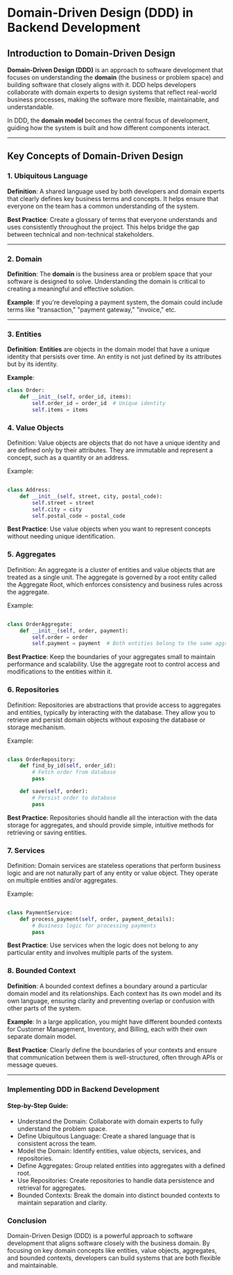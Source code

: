 # Domain-Driven Design (DDD) in Backend Development

## Introduction to Domain-Driven Design

**Domain-Driven Design (DDD)** is an approach to software development that focuses on understanding the **domain** (the business or problem space) and building software that closely aligns with it. DDD helps developers collaborate with domain experts to design systems that reflect real-world business processes, making the software more flexible, maintainable, and understandable.

In DDD, the **domain model** becomes the central focus of development, guiding how the system is built and how different components interact.

---

## Key Concepts of Domain-Driven Design

### 1. Ubiquitous Language

**Definition**: A shared language used by both developers and domain experts that clearly defines key business terms and concepts. It helps ensure that everyone on the team has a common understanding of the system.

**Best Practice**: Create a glossary of terms that everyone understands and uses consistently throughout the project. This helps bridge the gap between technical and non-technical stakeholders.

---

### 2. Domain

**Definition**: The **domain** is the business area or problem space that your software is designed to solve. Understanding the domain is critical to creating a meaningful and effective solution.

**Example**: If you're developing a payment system, the domain could include terms like "transaction," "payment gateway," "invoice," etc.

---

### 3. Entities

**Definition**: **Entities** are objects in the domain model that have a unique identity that persists over time. An entity is not just defined by its attributes but by its identity.

**Example**:
```python
class Order:
    def __init__(self, order_id, items):
        self.order_id = order_id  # Unique identity
        self.items = items
```

### 4. Value Objects

Definition: Value objects are objects that do not have a unique identity and are defined only by their attributes. They are immutable and represent a concept, such as a quantity or an address.

Example:

```python

class Address:
    def __init__(self, street, city, postal_code):
        self.street = street
        self.city = city
        self.postal_code = postal_code
```

**Best Practice**: Use value objects when you want to represent concepts without needing unique identification.

### 5. Aggregates

Definition: An aggregate is a cluster of entities and value objects that are treated as a single unit. The aggregate is governed by a root entity called the Aggregate Root, which enforces consistency and business rules across the aggregate.

Example:

```python

class OrderAggregate:
    def __init__(self, order, payment):
        self.order = order
        self.payment = payment  # Both entities belong to the same aggregate
```

**Best Practice**: Keep the boundaries of your aggregates small to maintain performance and scalability. Use the aggregate root to control access and modifications to the entities within it.

### 6. Repositories

Definition: Repositories are abstractions that provide access to aggregates and entities, typically by interacting with the database. They allow you to retrieve and persist domain objects without exposing the database or storage mechanism.

Example:

```python

class OrderRepository:
    def find_by_id(self, order_id):
        # Fetch order from database
        pass

    def save(self, order):
        # Persist order to database
        pass
```

**Best Practice**: Repositories should handle all the interaction with the data storage for aggregates, and should provide simple, intuitive methods for retrieving or saving entities.


### 7. Services

Definition: Domain services are stateless operations that perform business logic and are not naturally part of any entity or value object. They operate on multiple entities and/or aggregates.

Example:

```python

class PaymentService:
    def process_payment(self, order, payment_details):
        # Business logic for processing payments
        pass
```

**Best Practice**: Use services when the logic does not belong to any particular entity and involves multiple parts of the system.

### 8. Bounded Context

**Definition**: A bounded context defines a boundary around a particular domain model and its relationships. Each context has its own model and its own language, ensuring clarity and preventing overlap or confusion with other parts of the system.

**Example**: In a large application, you might have different bounded contexts for Customer Management, Inventory, and Billing, each with their own separate domain model.

**Best Practice**: Clearly define the boundaries of your contexts and ensure that communication between them is well-structured, often through APIs or message queues.

---

### Implementing DDD in Backend Development
#### Step-by-Step Guide:

- Understand the Domain: Collaborate with domain experts to fully understand the problem space.
- Define Ubiquitous Language: Create a shared language that is consistent across the team.
- Model the Domain: Identify entities, value objects, services, and repositories.
- Define Aggregates: Group related entities into aggregates with a defined root.
- Use Repositories: Create repositories to handle data persistence and retrieval for aggregates.
- Bounded Contexts: Break the domain into distinct bounded contexts to maintain separation and clarity.

### Conclusion

Domain-Driven Design (DDD) is a powerful approach to software development that aligns software closely with the business domain. By focusing on key domain concepts like entities, value objects, aggregates, and bounded contexts, developers can build systems that are both flexible and maintainable.
